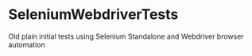 # SeleniumWebdriverTests
Old plain initial tests using Selenium Standalone and Webdriver browser automation 
